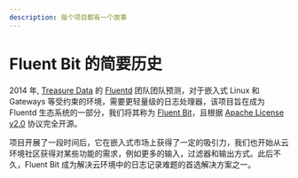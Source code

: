 ```yaml
---
description: 每个项目都有一个故事
---
```


# Fluent Bit 的简要历史

2014 年, [Treasure Data](https://www.treasuredata.com) 的 [Fluentd](https://fluentd.org) 团队团队预测，对于嵌入式 Linux 和 Gateways 等受约束的环境，需要更轻量级的日志处理器，该项目旨在成为Fluentd 生态系统的一部分，我们将其称为 [Fluent Bit](https://fluentbit.io)，且根据 [Apache License v2.0](http://www.apache.org/licenses/LICENSE-2.0) 协议完全开源。

项目开展了一段时间后，它在嵌入式市场上获得了一定的吸引力，我们也开始从云环境社区获得对某些功能的需求，例如更多的输入，过滤器和输出方式。此后不久，Fluent Bit 成为解决云环境中的日志记录难题的首选解决方案之一。
